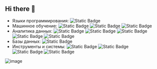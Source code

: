 ## Hi there 👋

- Языки программирования: ![Static Badge](https://img.shields.io/badge/-Python-gray?style=flat&logo=python)
- Машинное обучение: ![Static Badge](https://img.shields.io/badge/-scikit--learn-gray?style=flat&logo=scikitlearn)
![Static Badge](https://img.shields.io/badge/-Tensor--Flow-gray?style=flat&logo=tensorflow)
![Static Badge](https://img.shields.io/badge/-Pytorch-gray?style=flat&logo=pytorch)
- Аналитика данных: ![Static Badge](https://img.shields.io/badge/-Pandas-gray?style=flat&logo=pandas)
![Static Badge](https://img.shields.io/badge/-NumPy-gray?style=flat&logo=numpy)
![Static Badge](https://img.shields.io/badge/-Matplotlib-gray?style=flat&logo=matplotlib)
![Static Badge](https://img.shields.io/badge/-Seaborn-gray?style=flat&logo=seaborn)
![Static Badge](https://img.shields.io/badge/-Plotly-gray?style=flat&logo=plotly)
- Базы данных: ![Static Badge](https://img.shields.io/badge/-SQL-gray?style=flat&logo=postgresql)
- Инструменты и системы:  ![Static Badge](https://img.shields.io/badge/-Jupyter-gray?style=flat&logo=jupyter)
![Static Badge](https://img.shields.io/badge/-GoogleColab-gray?style=flat&logo=googlecolab)
![Static Badge](https://img.shields.io/badge/-Vim-gray?style=flat&logo=vim&logoColor=019733)
![Static Badge](https://img.shields.io/badge/-VSCode-gray?style=flat&logo=vscode)

![image](https://www.codewars.com/users/Lexislex/badges/large)
<!--
**Lexislex/Lexislex** is a ✨ _special_ ✨ repository because its `README.md` (this file) appears on your GitHub profile.

Here are some ideas to get you started:

- 🔭 I’m currently working on ...
- 🌱 I’m currently learning ...
- 👯 I’m looking to collaborate on ...
- 🤔 I’m looking for help with ...
- 💬 Ask me about ...
- 📫 How to reach me: ...
- 😄 Pronouns: ...
- ⚡ Fun fact: ...
-->
